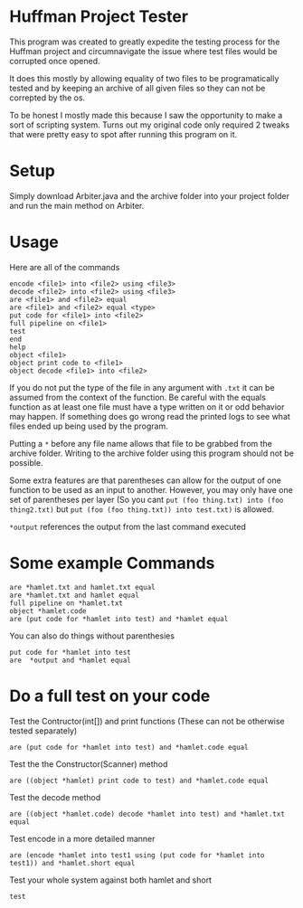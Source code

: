 # Huffman Project Tester

This program was created to greatly expedite the testing process for the Huffman project and circumnavigate the issue where test files would be corrupted once opened.

It does this mostly by allowing equality of two files to be programatically tested and by keeping an archive of all given files so they can not be correpted by the os.

To be honest I mostly made this because I saw the opportunity to make a sort of scripting system. Turns out my original code only required 2 tweaks that were pretty easy to spot after running this program on it.

# Setup

Simply download Arbiter.java and the archive folder into your project folder and run the main method on Arbiter.

# Usage

Here are all of the commands 
```
encode <file1> into <file2> using <file3>
decode <file2> into <file2> using <file3>
are <file1> and <file2> equal
are <file1> and <file2> equal <type>
put code for <file1> into <file2>
full pipeline on <file1>
test
end
help
object <file1>
object print code to <file1>
object decode <file1> into <file2>
```

If you do not put the type of the file in any argument with `.txt` it can be assumed from the context of the function. Be careful with the equals function as at least one file must have a type written on it or odd behavior may happen. If something does go wrong read the printed logs to see what files ended up being used by the program.

Putting a `*` before any file name allows that file to be grabbed from the archive folder. Writing to the archive folder using this program should not be possible.

Some extra features are that parentheses can allow for the output of one function to be used as an input to another. However, you may only have one set of parentheses per layer (So you cant `put (foo thing.txt) into (foo thing2.txt)` but `put (foo (foo thing.txt)) into test.txt)` is allowed.

`*output` references the output from the last command executed



# Some example Commands 
```
are *hamlet.txt and hamlet.txt equal
are *hamlet.txt and hamlet equal
full pipeline on *hamlet.txt
object *hamlet.code
are (put code for *hamlet into test) and *hamlet equal
```

You can also do things without parenthesies
```
put code for *hamlet into test
are  *output and *hamlet equal
```


# Do a full test on your code

Test the Contructor(int[]) and print functions (These can not be otherwise tested separately)
```
are (put code for *hamlet into test) and *hamlet.code equal
```

Test the the Constructor(Scanner) method
```
are ((object *hamlet) print code to test) and *hamlet.code equal
```

Test the decode method
```
are ((object *hamlet.code) decode *hamlet into test) and *hamlet.txt equal
```

Test encode in a more detailed manner
```
are (encode *hamlet into test1 using (put code for *hamlet into test1)) and *hamlet.short equal
```

Test your whole system against both hamlet and short
```
test
```
